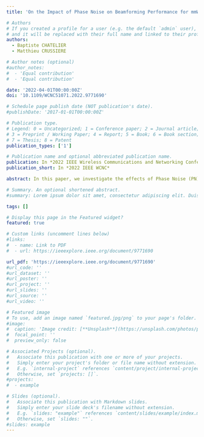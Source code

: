```yaml
---
title: 'On the Impact of Phase Noise on Beamforming Performance for mmWave Massive MIMO Systems'

# Authors
# If you created a profile for a user (e.g. the default `admin` user), write the username (folder name) here
# and it will be replaced with their full name and linked to their profile.
authors:
  - Baptiste CHATELIER
  - Matthieu CRUSSIERE

# Author notes (optional)
#author_notes:
#  - 'Equal contribution'
#  - 'Equal contribution'

date: '2022-04-01T00:00:00Z'
doi: '10.1109/WCNC51071.2022.9771690'

# Schedule page publish date (NOT publication's date).
#publishDate: '2017-01-01T00:00:00Z'

# Publication type.
# Legend: 0 = Uncategorized; 1 = Conference paper; 2 = Journal article;
# 3 = Preprint / Working Paper; 4 = Report; 5 = Book; 6 = Book section;
# 7 = Thesis; 8 = Patent
publication_types: ['1']

# Publication name and optional abbreviated publication name.
publication: In *2022 IEEE Wireless Communications and Networking Conference*
publication_short: In *2022 IEEE WCNC*

abstract: In this paper, we investigate the effects of Phase Noise (PN) on the Array Factor (AF) and beamforming gain of massive MIMO mmWave systems. We present different PN models based on the Local Oscillators (LO) architecture. We then study the impact of those PN models on the Array Factor and beamforming gain. We introduce novel analytical bounds for the asymptotic AF Mean Squared Error (MSE) and asymptotic Gain Loss (GL) due to PN in a MIMO system. We then show the validity of our bounds through simulations. We also provide a statistical study on the underlying probability distributions for both the GL and the effective beam steering direction. The parametric study of the fitted distribution parameters with the number of antennas of the Base Station (BS) provides new overviews on how to model the massive MIMO array factor under PN effects.

# Summary. An optional shortened abstract.
#summary: Lorem ipsum dolor sit amet, consectetur adipiscing elit. Duis posuere tellus ac convallis placerat. Proin tincidunt magna sed ex sollicitudin condimentum.

tags: []

# Display this page in the Featured widget?
featured: true

# Custom links (uncomment lines below)
#links:
#  - name: Link to PDF
#  - url: https://ieeexplore.ieee.org/document/9771690

url_pdf: 'https://ieeexplore.ieee.org/document/9771690'
#url_code: ''
#url_dataset: ''
#url_poster: ''
#url_project: ''
#url_slides: ''
#url_source: ''
#url_video: ''

# Featured image
# To use, add an image named `featured.jpg/png` to your page's folder.
#image:
#  caption: 'Image credit: [**Unsplash**](https://unsplash.com/photos/pLCdAaMFLTE)'
#  focal_point: ''
#  preview_only: false

# Associated Projects (optional).
#   Associate this publication with one or more of your projects.
#   Simply enter your project's folder or file name without extension.
#   E.g. `internal-project` references `content/project/internal-project/index.md`.
#   Otherwise, set `projects: []`.
#projects:
#  - example

# Slides (optional).
#   Associate this publication with Markdown slides.
#   Simply enter your slide deck's filename without extension.
#   E.g. `slides: "example"` references `content/slides/example/index.md`.
#   Otherwise, set `slides: ""`.
#slides: example
---
```


